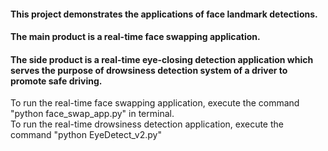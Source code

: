 #### This project demonstrates the applications of face landmark detections. 
#### The main product is a real-time face swapping application. 
#### The side product is a real-time eye-closing detection application which serves the purpose of drowsiness detection system of a driver to promote safe driving. </br>

To run the real-time face swapping application, execute the command "python face_swap_app.py" in terminal. </br>
To run the real-time drowsiness detection application, execute the command "python EyeDetect_v2.py" </br>

